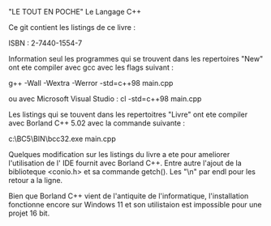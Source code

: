 "LE TOUT EN POCHE" Le Langage C++

Ce git contient les listings de ce livre :

ISBN : 2-7440-1554-7

Information seul les programmes qui se trouvent dans les repertoires "New" ont ete compiler avec gcc avec les flags suivant :

g++ -Wall -Wextra -Werror -std=c++98 main.cpp

ou avec Microsoft Visual Studio :
cl -std=c++98 main.cpp

Les listings qui se touvent dans les repertoitres
"Livre" ont ete compiler avec Borland C++ 5.02 avec la commande suivante :

c:\BC5\BIN\bcc32.exe main.cpp

Quelques modification sur les listings du livre a ete pour ameliorer l'utilisation de l' IDE fournit avec Borland C++.
Entre autre l'ajout de la biblioteque <conio.h> et sa commande getch().
Les "\n" par endl pour les retour a la ligne.

Bien que Borland C++ vient de l'antiquite de l'informatique, l'installation fonctionne encore sur Windows 11 et son utilistaion est impossible pour une projet 16 bit.
